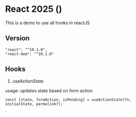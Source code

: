 # React 2025 ()

This is a demo to use all hooks in reactJS

## Version

```
"react": "^19.1.0",
"react-dom": "^19.1.0"
```

## Hooks

1. useActionState

usage: updates state based on form action

```
const [state, formAction, isPending] = useActionState(fn, initialState, permalink?);
```
`
